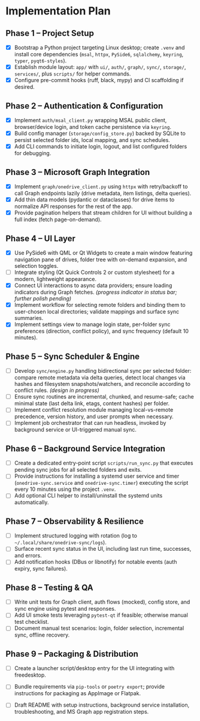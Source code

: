 # Implementation Plan

## Phase 1 – Project Setup
- [x] Bootstrap a Python project targeting Linux desktop; create `.venv` and install core dependencies (`msal`, `httpx`, `PySide6`, `sqlalchemy`, `keyring`, `typer`, `pyqt6-styles`).
- [x] Establish module layout: `app/` with `ui/`, `auth/`, `graph/`, `sync/`, `storage/`, `services/`, plus `scripts/` for helper commands.
- [x] Configure pre-commit hooks (ruff, black, mypy) and CI scaffolding if desired.

## Phase 2 – Authentication & Configuration
- [x] Implement `auth/msal_client.py` wrapping MSAL public client, browser/device login, and token cache persistence via `keyring`.
- [x] Build config manager (`storage/config_store.py`) backed by SQLite to persist selected folder ids, local mapping, and sync schedules.
- [x] Add CLI commands to initiate login, logout, and list configured folders for debugging.

## Phase 3 – Microsoft Graph Integration
- [x] Implement `graph/onedrive_client.py` using `httpx` with retry/backoff to call Graph endpoints lazily (drive metadata, item listings, delta queries).
- [x] Add thin data models (pydantic or dataclasses) for drive items to normalize API responses for the rest of the app.
- [x] Provide pagination helpers that stream children for UI without building a full index (fetch page-on-demand).

## Phase 4 – UI Layer
- [x] Use PySide6 with QML or Qt Widgets to create a main window featuring navigation pane of drives, folder tree with on-demand expansion, and selection toggles.
- [ ] Integrate styling (Qt Quick Controls 2 or custom stylesheet) for a modern, lightweight appearance.
- [x] Connect UI interactions to async data providers; ensure loading indicators during Graph fetches. _(progress indicator in status bar; further polish pending)_
- [x] Implement workflow for selecting remote folders and binding them to user-chosen local directories; validate mappings and surface sync summaries.
- [x] Implement settings view to manage login state, per-folder sync preferences (direction, conflict policy), and sync frequency (default 10 minutes).

## Phase 5 – Sync Scheduler & Engine
- [ ] Develop `sync/engine.py` handling bidirectional sync per selected folder: compare remote metadata via delta queries, detect local changes via hashes and filesystem snapshots/watchers, and reconcile according to conflict rules. _(design in progress)_
- [ ] Ensure sync routines are incremental, chunked, and resume-safe; cache minimal state (last delta link, etags, content hashes) per folder.
- [ ] Implement conflict resolution module managing local-vs-remote precedence, version history, and user prompts when necessary.
- [ ] Implement job orchestrator that can run headless, invoked by background service or UI-triggered manual sync.

## Phase 6 – Background Service Integration
- [ ] Create a dedicated entry-point script `scripts/run_sync.py` that executes pending sync jobs for all selected folders and exits.
- [ ] Provide instructions for installing a systemd user service and timer (`onedrive-sync.service` and `onedrive-sync.timer`) executing the script every 10 minutes using the project `.venv`.
- [ ] Add optional CLI helper to install/uninstall the systemd units automatically.

## Phase 7 – Observability & Resilience
- [ ] Implement structured logging with rotation (log to `~/.local/share/onedrive-sync/logs`).
- [ ] Surface recent sync status in the UI, including last run time, successes, and errors.
- [ ] Add notification hooks (DBus or libnotify) for notable events (auth expiry, sync failures).

## Phase 8 – Testing & QA
- [ ] Write unit tests for Graph client, auth flows (mocked), config store, and sync engine using pytest and responses.
- [ ] Add UI smoke tests leveraging `pytest-qt` if feasible; otherwise manual test checklist.
- [ ] Document manual test scenarios: login, folder selection, incremental sync, offline recovery.

## Phase 9 – Packaging & Distribution
- [ ] Create a launcher script/desktop entry for the UI integrating with freedesktop.
- [ ] Bundle requirements via `pip-tools` or `poetry export`; provide instructions for packaging as AppImage or Flatpak.
- [ ] Draft README with setup instructions, background service installation, troubleshooting, and MS Graph app registration steps.

